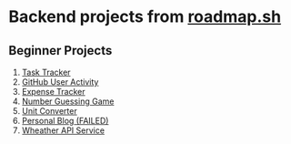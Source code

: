 <h1>Backend projects from <a href="https://roadmap.sh/backend/projects">roadmap.sh</a></h1>
<h2>Beginner Projects</h2>
<ol>
  <li><a href="https://roadmap.sh/projects/task-tracker">Task Tracker</a></li>
  <li><a href="https://roadmap.sh/projects/github-user-activity">GitHub User Activity</a></li>
  <li><a href="https://roadmap.sh/projects/expense-tracker">Expense Tracker</a></li>
  <li><a href="https://roadmap.sh/projects/number-guessing-game">Number Guessing Game</a></li>
  <li><a href="https://roadmap.sh/projects/unit-converter">Unit Converter</a></li>
  <li><a href="https://roadmap.sh/projects/personal-blog">Personal Blog (FAILED)</a></li>
  <li><a href="https://roadmap.sh/projects/weather-api-wrapper-service">Wheather API Service</a></li>
</ol>
